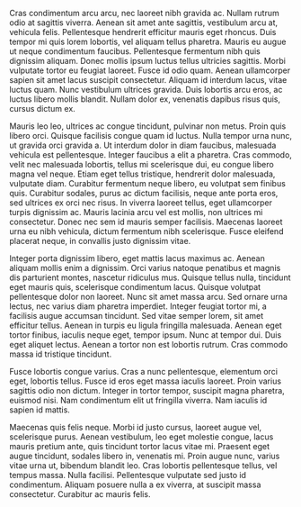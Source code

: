 Cras condimentum arcu arcu, nec laoreet nibh gravida ac. Nullam rutrum odio at sagittis viverra. Aenean sit amet ante sagittis, vestibulum arcu at, vehicula felis. Pellentesque hendrerit efficitur mauris eget rhoncus. Duis tempor mi quis lorem lobortis, vel aliquam tellus pharetra. Mauris eu augue ut neque condimentum faucibus. Pellentesque fermentum nibh quis dignissim aliquam. Donec mollis ipsum luctus tellus ultricies sagittis. Morbi vulputate tortor eu feugiat laoreet. Fusce id odio quam. Aenean ullamcorper sapien sit amet lacus suscipit consectetur. Aliquam id interdum lacus, vitae luctus quam. Nunc vestibulum ultrices gravida. Duis lobortis arcu eros, ac luctus libero mollis blandit. Nullam dolor ex, venenatis dapibus risus quis, cursus dictum ex.

Mauris leo leo, ultrices ac congue tincidunt, pulvinar non metus. Proin quis libero orci. Quisque facilisis congue quam id luctus. Nulla tempor urna nunc, ut gravida orci gravida a. Ut interdum dolor in diam faucibus, malesuada vehicula est pellentesque. Integer faucibus a elit a pharetra. Cras commodo, velit nec malesuada lobortis, tellus mi scelerisque dui, eu congue libero magna vel neque. Etiam eget tellus tristique, hendrerit dolor malesuada, vulputate diam. Curabitur fermentum neque libero, eu volutpat sem finibus quis. Curabitur sodales, purus ac dictum facilisis, neque ante porta eros, sed ultrices ex orci nec risus. In viverra laoreet tellus, eget ullamcorper turpis dignissim ac. Mauris lacinia arcu vel est mollis, non ultrices mi consectetur. Donec nec sem id mauris semper facilisis. Maecenas laoreet urna eu nibh vehicula, dictum fermentum nibh scelerisque. Fusce eleifend placerat neque, in convallis justo dignissim vitae.

Integer porta dignissim libero, eget mattis lacus maximus ac. Aenean aliquam mollis enim a dignissim. Orci varius natoque penatibus et magnis dis parturient montes, nascetur ridiculus mus. Quisque tellus nulla, tincidunt eget mauris quis, scelerisque condimentum lacus. Quisque volutpat pellentesque dolor non laoreet. Nunc sit amet massa arcu. Sed ornare urna lectus, nec varius diam pharetra imperdiet. Integer feugiat tortor mi, a facilisis augue accumsan tincidunt. Sed vitae semper lorem, sit amet efficitur tellus. Aenean in turpis eu ligula fringilla malesuada. Aenean eget tortor finibus, iaculis neque eget, tempor ipsum. Nunc at tempor dui. Duis eget aliquet lectus. Aenean a tortor non est lobortis rutrum. Cras commodo massa id tristique tincidunt.

Fusce lobortis congue varius. Cras a nunc pellentesque, elementum orci eget, lobortis tellus. Fusce id eros eget massa iaculis laoreet. Proin varius sagittis odio non dictum. Integer in tortor tempor, suscipit magna pharetra, euismod nisi. Nam condimentum elit ut fringilla viverra. Nam iaculis id sapien id mattis.

Maecenas quis felis neque. Morbi id justo cursus, laoreet augue vel, scelerisque purus. Aenean vestibulum, leo eget molestie congue, lacus mauris pretium ante, quis tincidunt tortor lacus vitae mi. Praesent eget augue tincidunt, sodales libero in, venenatis mi. Proin augue nunc, varius vitae urna ut, bibendum blandit leo. Cras lobortis pellentesque tellus, vel tempus massa. Nulla facilisi. Pellentesque vulputate sed justo id condimentum. Aliquam posuere nulla a ex viverra, at suscipit massa consectetur. Curabitur ac mauris felis.